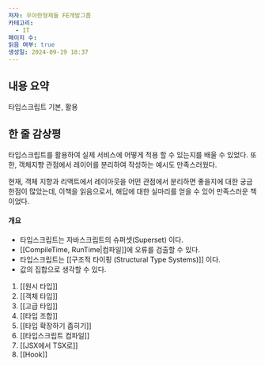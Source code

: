 ```yaml
---
저자: 우아한형제들 FE개발그룹
카테고리:
  - IT
페이지 수: 
읽음 여부: true
생성일: 2024-09-19 18:37
---
```

## 내용 요약
타입스크립트 기본, 활용
## 한 줄 감상평
타입스크립트를 활용하여 실제 서비스에 어떻게 적용 할 수 있는지를 배울 수 있었다.
또한, 객체지향 관점에서 레이어를 분리하여 작성하는 예시도 만족스러웠다.

현재, 객체 지향과 리액트에서 레이아웃을 어떤 관점에서 분리하면 좋을지에 대한 궁금한점이 많았는데, 
이책을 읽음으로서, 해답에 대한 실마리를 얻을 수 있어 만족스러운 책이었다.
#### 개요
- 타입스크립트는 자바스크립트의 슈퍼셋(Superset) 이다.
- [[CompileTime, RunTime|컴파일]]에 오류를 검출할 수 있다.
- 타입스크립트는 [[구조적 타이핑 (Structural Type Systems)]] 이다.
- 값의 집합으로 생각할 수 있다.

1. [[원시 타입]] 
2. [[객체 타입]]
3. [[고급 타입]]
4. [[타입 조합]]
5. [[타입 확장하기 좁히기]]
6. [[타입스크립트 컴파일]]
7. [[JSX에서 TSX로]]
8. [[Hook]]

